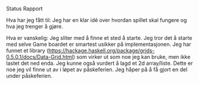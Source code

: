 Status Rapport

Hva har jeg fått til:
Jeg har en klar idé over hvordan spillet skal fungere og hva jeg trenger å gjøre.

Hva er vanskelig:
Jeg sliter med å finne et sted å starte. Jeg tror det å starte med selve Game boardet er smartest usikker på implementasjonen. Jeg har funnet et library (https://hackage.haskell.org/package/grids-0.5.0.1/docs/Data-Grid.html) som virker ut som noe jeg kan bruke, men ikke lastet det ned enda. Jeg kunne også vurdert å lagd et 2d array/liste. Dette er noe jeg vil finne ut av i løpet av påskeferien. Jeg håper på å få gjort en del under påskeferien. 